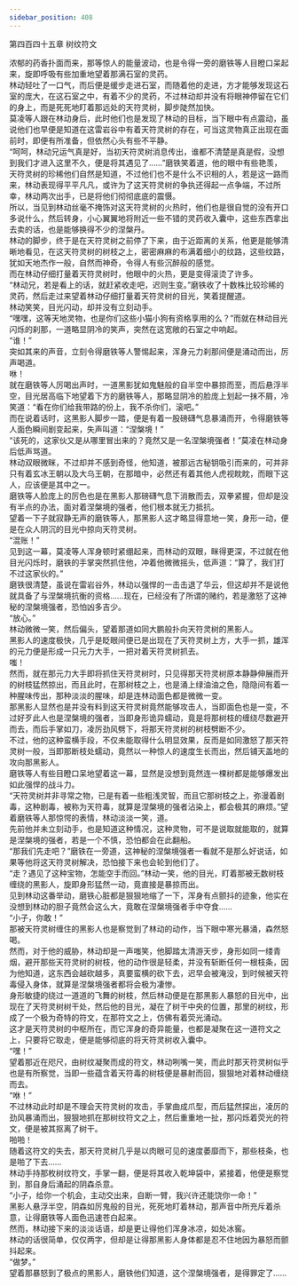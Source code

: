 ```yaml
---
sidebar_position: 408
---
```

 第四百四十五章 树纹符文


浓郁的药香扑面而来，那等惊人的能量波动，也是令得一旁的磨铁等人目瞪口呆起来，旋即呼吸有些加重地望着那满石室的灵药。  
林动轻吐了一口气，而后便是缓步走进石室，而随着他的走进，方才能够发现这石室的庞大，在这石室之中，有着不少的灵药，不过林动却并没有将眼神停留在它们的身上，而是死死地盯着那远处的天符灵树，脚步陡然加快。  
莫凌等人跟在林动身后，此时他们也是发现了林动的目标，当下眼中有点震动，虽说他们也早便是知道在这雷岩谷中有着天符灵树的存在，可当这灵物真正出现在面前时，即便有所准备，但依然心头有些不平静。  
“呵呵，林动兄运气真是好，当初天符灵树消息传出，谁都不清楚是真是假，没想到我们才进入这里不久，便是将其遇见了……”磨铁笑着道，他的眼中有些艳羡，天符灵树的珍稀他们自然是知道，不过他们也不是什么不识相的人，若是这一路而来，林动表现得平平凡凡，或许为了这天符灵树的争执还得起一点争端，不过所幸，林动两次出手，已是将他们彻彻底底的震慑。  
所以，当见到林动丝毫不掩饰对这天符灵树的火热时，他们也是很自觉的没有开口多说什么，然后转身，小心翼翼地将附近一些不错的灵药收入囊中，这些东西拿出去卖的话，也是能够换得不少的涅槃丹。  
林动的脚步，终于是在天符灵树之前停了下来，由于近距离的关系，他更是能够清晰地看见，在这天符灵树的树枝之上，密密麻麻的布满着细小的纹路，这些纹路，犹如天地杰作一般，自然而神奇，令得人有些沉醉般的感觉。  
而在林动仔细打量着天符灵树时，他眼中的火热，更是变得滚烫了许多。  
“林动兄，若是看上的话，就赶紧收走吧，迟则生变。”磨铁收了十数株比较珍稀的灵药，然后走过来望着林动仔细打量着天符灵树的目光，笑着提醒道。  
林动笑笑，目光闪动，却并没有立刻动手。  
“嘿嘿，这等天地灵物，也是你们这些小猫小狗有资格享用的么？”而就在林动目光闪烁的刹那，一道略显阴冷的笑声，突然在这宽敞的石室之中响起。  
“谁！”  
突如其来的声音，立刻令得磨铁等人警惕起来，浑身元力刹那间便是涌动而出，厉声喝道。  
咻！  
就在磨铁等人厉喝出声时，一道黑影犹如鬼魅般的自半空中暴掠而至，而后悬浮半空，目光居高临下地望着下方的磨铁等人，那略显阴冷的脸庞上划起一抹不屑，冷笑道：“看在你们给我带路的份上，我不杀你们，滚吧。”  
而在说着话时，这黑影人脚步一踏，便是有着一股磅礴气息暴涌而开，令得磨铁等人面色瞬间剧变起来，失声叫道：“涅槃境！”  
“该死的，这家伙又是从哪里冒出来的？竟然又是一名涅槃境强者！”莫凌在林动身后低声骂道。  
林动双眼微眯，不过却并不感到奇怪，他知道，被那远古秘钥吸引而来的，可并非只有着玄冰王朝以及大乌王朝，在那暗中，必然还有着其他人虎视眈眈，而眼下这人，应该便是其中之一。  
磨铁等人脸庞上的厉色也是在黑影人那磅礴气息下消散而去，双拳紧握，但却是没有半点的办法，面对着涅槃境的强者，他们根本就无力抵抗。  
望着一下子就寂静无声的磨铁等人，那黑影人这才略显得意地一笑，身形一动，便是在众人阴沉的目光中掠向天符灵树。  
“混账！”  
见到这一幕，莫凌等人浑身顿时紧绷起来，而林动的双眼，眯得更深，不过就在他目光闪烁时，磨铁的手掌突然抓住他，冲着他微微摇头，低声道：“算了，我们打不过这家伙的。”  
磨铁很清楚，虽说在雷岩谷外，林动以强悍的一击击退了华云，但这却并不是说他就具备了与涅槃境抗衡的资格……现在，已经没有了所谓的赌约，若是激怒了这神秘的涅槃境强者，恐怕凶多吉少。  
“放心。”  
林动微微一笑，然后偏头，望着那道如同大鹏般扑向天符灵树的黑影人。  
黑影人的速度极快，几乎是眨眼间便已是出现在了天符灵树上方，大手一抓，雄浑的元力便是形成一只元力大手，一把对着天符灵树抓去。  
嗤！  
然而，就在那元力大手即将抓住天符灵树时，只见得那天符灵树原本静静伸展而开的树枝猛然掠出，而且此时，在那树枝之上，也是涌上绿油油之色，隐隐间有着一种腥味传出，那种淡淡的腥味，却是连林动面色都是微微一变。  
那黑影人显然也是并没有料到这天符灵树竟然能够攻击人，当即面色也是一变，不过好歹此人也是涅槃境的强者，当即身形诡异蠕动，竟是将那树枝的缠绕尽数避开而去，而后手掌如刀，凌厉劲风劈下，将那天符灵树的树枝劈断不少。  
不过，他的这种蛮横手段，不仅未能取得什么明显效果，反而是如同激怒了那天符灵树一般，当即那断枝处蠕动，竟然以一种惊人的速度生长而出，然后铺天盖地的攻向那黑影人。  
磨铁等人有些目瞪口呆地望着这一幕，显然是没想到竟然连一棵树都是能够爆发出如此强悍的战斗力。  
“天符灵树并非寻常之物，已是有着一些粗浅灵智，而且它那树枝之上，弥漫着剧毒，这种剧毒，被称为天符毒，就算是涅槃境的强者沾染上，都会极其的麻烦。”望着磨铁等人那惊愕的表情，林动淡淡一笑，道。  
先前他并未立刻动手，也是知道这种情况，这种灵物，可不是说取就能取的，就算是涅槃境的强者，若是一个不慎，恐怕都会在此翻船。  
“那我们先走吧？”磨铁在一旁道，这神秘的涅槃境强者一看就不是那么好说话，如果等他将这天符灵树解决，恐怕接下来也会轮到他们了。  
“走？遇见了这种宝物，怎能空手而回。”林动一笑，他的目光，盯着那被无数树枝缠绕的黑影人，旋即身形猛然一动，竟直接是暴掠而出。  
见到林动这番举动，磨铁心脏都是狠狠地缩了一下，浑身有点颤抖的迹象，他实在没想到林动的胆子竟然会这么大，竟敢在涅槃境强者手中夺食……  
“小子，你敢！”  
那被天符灵树缠住的黑影人也是察觉到了林动的动作，当下眼中寒光暴涌，森然怒喝。  
然而，对于他的威胁，林动却是一声嗤笑，他脚踏太清游天步，身形如同一缕青烟，避开那些天符灵树的树枝，他的动作很是轻柔，并没有斩断任何一根枝条，因为他知道，这东西会越砍越多，真要蛮横的砍下去，迟早会被淹没，到时候被天符毒侵入身体，就算是涅槃境强者都将会极为凄惨。  
身形敏捷的绕过一道道的飞舞的树枝，然后林动便是在那黑影人暴怒的目光中，出现在了天符灵树树干处，然后他的目光，凝在了树干中央的位置，那里的树纹，形成了一个极为奇特的符文，在那符文之上，仿佛有着荧光涌动。  
这才是天符灵树的中枢所在，而它浑身的奇异能量，也都是凝聚在这一道符文之上，只要将它取走，便是能够彻底的将天符灵树收入囊中。  
“嘿！”  
望着那近在咫尺，由树纹凝聚而成的符文，林动咧嘴一笑，而此时那天符灵树似乎也是有所察觉，当即一些蕴含着天符毒的树枝便是暴射而回，狠狠地对着林动缠绕而去。  
“咻！”  
不过林动此时却是不理会天符灵树的攻击，手掌曲成爪型，而后猛然探出，凌厉的劲风暴涌而出，狠狠地抓在那树纹符文之上，然后重重地一扯，那闪烁着荧光的符文，便是被其抠离了树干。  
啪啪！  
随着这符文的失去，那天符灵树几乎是以肉眼可见的速度萎靡而下，那些枝条，也是啪了下去……  
林动手持那枚树纹符文，手掌一翻，便是将其收入乾坤袋中，紧接着，他便是察觉到，那自身后涌起的阴森杀意。  
“小子，给你一个机会，主动交出来，自断一臂，我兴许还能饶你一命！”  
黑影人悬浮半空，阴森如厉鬼般的目光，死死地盯着林动，那声音中所充斥着杀意，让得磨铁等人面色迅速苍白起来。  
然而，林动接下来的淡淡话语，却是更让得他们浑身冰凉，如处冰窖。  
林动的话很简单，仅仅两字，但却是让得那黑影人身体都是忍不住地因为暴怒而颤抖起来。  
“做梦。”  
望着那暴怒到了极点的黑影人，磨铁他们知道，这个涅槃境强者，是得罪定了……  
  
  
